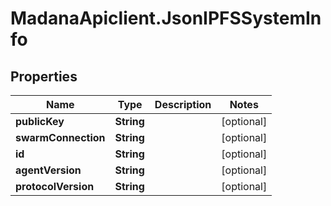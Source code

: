 # MadanaApiclient.JsonIPFSSystemInfo

## Properties

Name | Type | Description | Notes
------------ | ------------- | ------------- | -------------
**publicKey** | **String** |  | [optional] 
**swarmConnection** | **String** |  | [optional] 
**id** | **String** |  | [optional] 
**agentVersion** | **String** |  | [optional] 
**protocolVersion** | **String** |  | [optional] 


